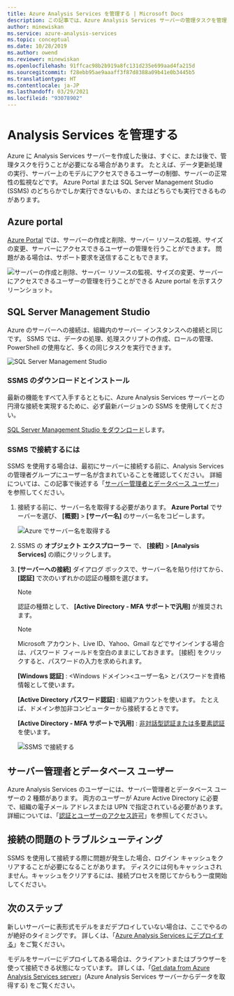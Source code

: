 ```yaml
---
title: Azure Analysis Services を管理する | Microsoft Docs
description: この記事では、Azure Analysis Services サーバーの管理タスクを管理するためのツールについて説明します。
author: minewiskan
ms.service: azure-analysis-services
ms.topic: conceptual
ms.date: 10/28/2019
ms.author: owend
ms.reviewer: minewiskan
ms.openlocfilehash: 91ffcac98b2b919a8fc131d235e699aad4fa215d
ms.sourcegitcommit: f28ebb95ae9aaaff3f87d8388a09b41e0b3445b5
ms.translationtype: HT
ms.contentlocale: ja-JP
ms.lasthandoff: 03/29/2021
ms.locfileid: "93078902"
---
```

# <a name="manage-analysis-services"></a>Analysis Services を管理する
Azure に Analysis Services サーバーを作成した後は、すぐに、または後で、管理タスクを行うことが必要になる場合があります。 たとえば、データ更新処理の実行、サーバー上のモデルにアクセスできるユーザーの制御、サーバーの正常性の監視などです。 Azure Portal または SQL Server Management Studio (SSMS) のどちらかでしか実行できないもの、またはどちらでも実行できるものがあります。

## <a name="azure-portal"></a>Azure portal
[Azure Portal](https://portal.azure.com/) では、サーバーの作成と削除、サーバー リソースの監視、サイズの変更、サーバーにアクセスできるユーザーの管理を行うことができます。  問題がある場合は、サポート要求を送信することもできます。

![サーバーの作成と削除、サーバー リソースの監視、サイズの変更、サーバーにアクセスできるユーザーの管理を行うことができる Azure portal を示すスクリーンショット。](./media/analysis-services-manage/aas-manage-portal.png)

## <a name="sql-server-management-studio"></a>SQL Server Management Studio
Azure のサーバーへの接続は、組織内のサーバー インスタンスへの接続と同じです。 SSMS では、データの処理、処理スクリプトの作成、ロールの管理、PowerShell の使用など、多くの同じタスクを実行できます。
  
![SQL Server Management Studio](./media/analysis-services-manage/aas-manage-ssms.png)

### <a name="download-and-install-ssms"></a>SSMS のダウンロードとインストール
最新の機能をすべて入手するとともに、Azure Analysis Services サーバーとの円滑な接続を実現するために、必ず最新バージョンの SSMS を使用してください。 

[SQL Server Management Studio をダウンロード](/sql/ssms/download-sql-server-management-studio-ssms)します。


### <a name="to-connect-with-ssms"></a>SSMS で接続するには
 SSMS を使用する場合は、最初にサーバーに接続する前に、Analysis Services の管理者グループにユーザー名が含まれていることを確認してください。 詳細については、この記事で後述する「[サーバー管理者とデータベース ユーザー](#server-administrators-and-database-users)」を参照してください。

1. 接続する前に、サーバー名を取得する必要があります。 **Azure Portal** でサーバーを選び、 **[概要]**  >  **[サーバー名]** のサーバー名をコピーします。
   
    ![Azure でサーバー名を取得する](./media/analysis-services-deploy/aas-deploy-get-server-name.png)
2. SSMS の **オブジェクト エクスプローラー** で、 **[接続]**  >  **[Analysis Services]** の順にクリックします。
3. **[サーバーへの接続]** ダイアログ ボックスで、サーバー名を貼り付けてから、 **[認証]** で次のいずれかの認証の種類を選びます。   
    > [!NOTE]
    > 認証の種類として、 **[Active Directory - MFA サポートで汎用]** が推奨されます。

    > [!NOTE]
    > Microsoft アカウント、Live ID、Yahoo、Gmail などでサインインする場合は、パスワード フィールドを空白のままにしておきます。 [接続] をクリックすると、パスワードの入力を求められます。

    **[Windows 認証]** : <Windows ドメイン>\<ユーザー名> とパスワードを資格情報として使います。

    **[Active Directory パスワード認証]** : 組織アカウントを使います。 たとえば、ドメイン参加非コンピューターから接続するときです。

    **[Active Directory - MFA サポートで汎用]** : [非対話型認証または多要素認証](../azure-sql/database/authentication-mfa-ssms-overview.md)を使います。 
   
    ![SSMS で接続する](./media/analysis-services-manage/aas-manage-connect-ssms.png)

## <a name="server-administrators-and-database-users"></a>サーバー管理者とデータベース ユーザー
Azure Analysis Services のユーザーには、サーバー管理者とデータベース ユーザーの 2 種類があります。 両方のユーザーが Azure Active Directory に必要で、組織の電子メール アドレスまたは UPN で指定されている必要があります。 詳細については、「[認証とユーザーのアクセス許可](analysis-services-manage-users.md)」を参照してください。


## <a name="troubleshooting-connection-problems"></a>接続の問題のトラブルシューティング
SSMS を使用して接続する際に問題が発生した場合、ログイン キャッシュをクリアすることが必要になることがあります。 ディスクには何もキャッシュされません。キャッシュをクリアするには、接続プロセスを閉じてからもう一度開始してください。 

## <a name="next-steps"></a>次のステップ
新しいサーバーに表形式モデルをまだデプロイしていない場合は、ここでやるのが絶好のタイミングです。 詳しくは、「[Azure Analysis Services にデプロイする](analysis-services-deploy.md)」をご覧ください。

モデルをサーバーにデプロイしてある場合は、クライアントまたはブラウザーを使って接続できる状態になっています。 詳しくは、「[Get data from Azure Analysis Services server](analysis-services-connect.md)」(Azure Analysis Services サーバーからデータを取得する) をご覧ください。